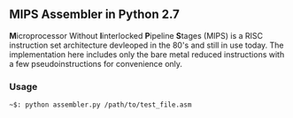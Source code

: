 ## MIPS Assembler in Python 2.7

**M**icroprocessor Without **I**interlocked **P**ipeline **S**tages (MIPS) is a RISC instruction set architecture
devleoped in the 80's and still in use today. The implementation here includes only the bare metal reduced instructions with
a few pseudoinstructions for convenience only.

### Usage
`~$: python assembler.py /path/to/test_file.asm`

